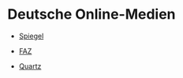 # Deutsche Online-Medien

* [Spiegel](https://www.spiegel.de)
* [FAZ](https://www.faz.net)

* [Quartz](https://qz.com)

